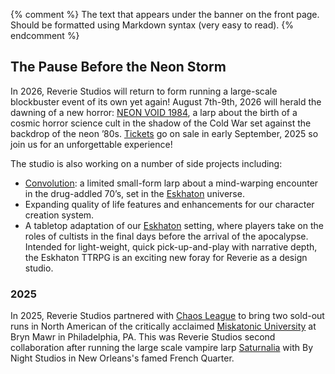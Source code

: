{% comment %}
The text that appears under the banner on the front page.
Should be formatted using Markdown syntax (very easy to read).
{% endcomment %}

## The Pause Before the Neon Storm

In 2026, Reverie Studios will return to form running a large-scale blockbuster event of its own yet again! August 7th-9th, 2026 will herald the dawning of a new horror: [NEON VOID 1984][neon], a larp about the birth of a cosmic horror science cult in the shadow of the Cold War set against the backdrop of the neon &rsquo;80s. [Tickets] go on sale in early September, 2025 so join us for an unforgettable experience!

The studio is also working on a number of side projects including:

* [Convolution][Convolution]: a limited small-form larp about a mind-warping encounter in the drug-addled 70’s, set in the [Eskhaton] universe.
* Expanding quality of life features and enhancements for our character creation system.
* A tabletop adaptation of our [Eskhaton] setting, where players take on the roles of cultists in the final days before the arrival of the apocalypse. Intended for light-weight, quick pick-up-and-play with narrative depth, the Eskhaton TTRPG is an exciting new foray for Reverie as a design studio.

### 2025

In 2025, Reverie Studios partnered with [Chaos League] to bring two sold-out runs in North American of the critically acclaimed [Miskatonic University] at Bryn Mawr in Philadelphia, PA. This was Reverie Studios second collaboration after running the large scale vampire larp [Saturnalia] with By Night Studios in New Orleans's famed French Quarter.



[Fracture]: /events/fracture	
[Eskhaton]: /events/eskhaton
[Chaos League]: https://chaosleague.org/
[Miskatonic University]: https://chaosleague.org/miskatonic-university-larp-us
[Saturnalia]: /events/saturnalia
[Convolution]: /events/convolution/
[neon]: /events/neonvoid84/
[contact]: /contact
[Tickets]: https://reverie-studios-larp.myshopify.com/
